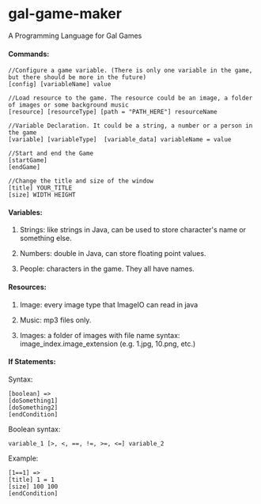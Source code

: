 # gal-game-maker
A Programming Language for Gal Games

#### Commands:
```
//Configure a game variable. (There is only one variable in the game, but there should be more in the future)
[config] [variableName] value 

//Load resource to the game. The resource could be an image, a folder of images or some background music
[resource] [resourceType] [path = "PATH_HERE"] resourceName

//Variable Declaration. It could be a string, a number or a person in the game
[variable] [variableType]  [variable_data] variableName = value

//Start and end the Game
[startGame]
[endGame]

//Change the title and size of the window
[title] YOUR_TITLE
[size] WIDTH HEIGHT

```

#### Variables:
1. Strings: like strings in Java, can be used to store character's name or something else.

2. Numbers: double in Java, can store floating point values.

3. People: characters in the game. They all have names.

#### Resources:

1. Image: every image type that ImageIO can read in java

2. Music: mp3 files only.

3. Images: a folder of images with file name syntax: image_index.image_extension (e.g. 1.jpg, 10.png, etc.)

#### If Statements:

Syntax: 
```
[boolean] =>
[doSomething1]
[doSomething2]
[endCondition]
```
Boolean syntax:
```
variable_1 [>, <, ==, !=, >=, <=] variable_2
```

Example:
```
[1==1] =>
[title] 1 = 1
[size] 100 100
[endCondition]
```
